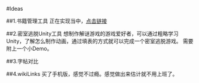 #Ideas

##1.书籍管理工具
正在实现当中，[点击链接](https://github.com/whatever1992/B)

##2.密室逃脱Unity工具
想制作解谜游戏的游戏爱好者，可以通过粗略学习Unity，了解怎么制作动画，通过填表的方式就可以完成一个密室逃脱游戏。
需要附上一个小Demo。

##3.字帖对比


##4.wikiLinks
买了手机版，感觉不过瘾。感觉做出来估计就不用上班了。
